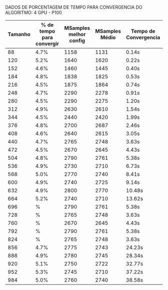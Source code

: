 DADOS DE PORCENTAGEM DE TEMPO PARA CONVERGENCIA DO ALGORITMO:
4 GPU - P100

| Tamanho  | % de tempo para convergir | MSamples melhor config | MSamples Médio | Tempo de Convergencia |
| -------- | ------------------------- | ---------------------- | -------------- | --------------------- |
|   88     |           4.7%            |          1158          |      1131      |          0.14s        |
|   120    |           5.2%            |          1640          |      1620      |          0.22s        |
|   152    |           4.6%            |          1460          |      1445      |          0.40s        |
|   184    |           4.8%            |          1838          |      1825      |          0.53s        |
|   216    |           4.5%            |          1875          |      1864      |          0.74s        |
|   248    |           4.7%            |          2290          |      2278      |          0.91s        |
|   280    |           4.5%            |          2290          |      2275      |          1.20s        |
|   312    |           4.9%            |          2630          |      2610      |          1.54s        |
|   344    |           4.5%            |          2440          |      2420      |          1.99s        |
|   376    |           4.8%            |          2700          |      2687      |          2.46s        |
|   408    |           4.6%            |          2640          |      2615      |          3.05s        |
|   440    |           4.7%            |          2765          |      2748      |          3.63s        |
|   472    |           4.5%            |          2670          |      2645      |          4.43s        |
|   504    |           4.8%            |          2790          |      2761      |          5.38s        |
|   536    |           4.9%            |          2730          |      2710      |          6.73s        |
|   568    |           5.0%            |          2770          |      2740      |          8.41s        |
|   600    |           4.9%            |          2740          |      2725      |          9.14s        |
|   632    |           4.9%            |          2800          |      2770      |          10.48s       |
|   664    |           5.2%            |          2740          |      2710      |          13.62s       |
|   696    |           %            |          2790          |      2761      |          5.38s        |
|   728    |           %            |          2765          |      2748      |          3.63s        |
|   760    |           %            |          2670          |      2645      |          4.43s        |
|   792    |           %            |          2790          |      2761      |          5.38s        |
|   824    |           %            |          2765          |      2748      |          3.63s        |
|   856    |           4.7%           |          2775          |      2743      |          24.23s        |
|   888    |           4.9%           |          2780          |      2745      |          28.34s        |
|   920    |           5.1%           |          2750          |      2722      |          32.77s        |
|   952    |           5.3%           |          2745          |      2710      |          37.22s        |
|   984    |           5.0%           |          2760          |      2740      |          38.58s        |
